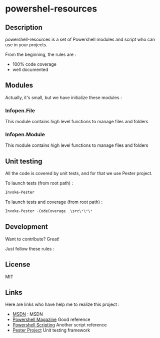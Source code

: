 # powershel-resources

## Description

powershell-resources is a set of Powershell modules and script who can use in your projects.

From the beginning, the rules are :
  - 100% code coverage
  - well documented

## Modules

Actually, it's small, but we have initialize these modules :
### Infopen.File
This module contains high level functions to manage files and folders
### Infopen.Module
This module contains high level functions to manage files and folders

## Unit testing

All the code is covered by unit tests, and for that we use Pester project.

To launch tests (from root path) :
``` powershell
Invoke-Pester
```
To launch tests and coverage (from root path) :
``` powershell
Invoke-Pester -CodeCoverage .\src\*\*\*
```

## Development

Want to contribute? Great!

Just follow these rules :


## License
MIT

## Links
Here are links who have help me to realize this project :
* [MSDN] : MSDN
* [Powershell Magazine] Good reference
* [Powershell Scripting] Another script reference
* [Pester Project] Unit testing framework

[MSDN]: https://msdn.microsoft.com
[Powershell Magazine]: http://www.powershellmagazine.com
[Pester Project]: https://github.com/pester/Pester
[Powershell Scripting]: http://www.powershell-scripting.com
